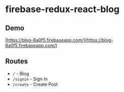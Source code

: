 # firebase-redux-react-blog

## Demo

[https://blog-8a0f5.firebaseapp.com/](https://blog-8a0f5.firebaseapp.com/)

## Routes

- `/` - Blog
- `/signin` - Sign In
- `/create` - Create Post
